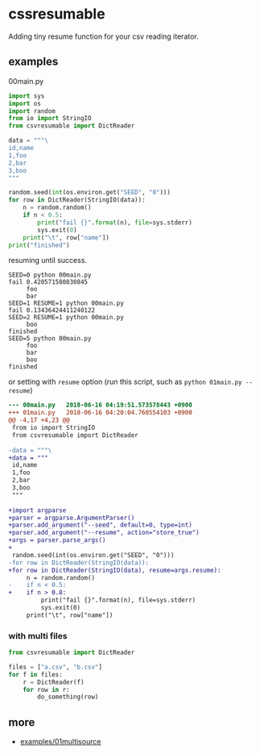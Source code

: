 # cssresumable

Adding tiny resume function for your csv reading iterator.

## examples

00main.py

```python
import sys
import os
import random
from io import StringIO
from csvresumable import DictReader

data = """\
id,name
1,foo
2,bar
3,boo
"""

random.seed(int(os.environ.get("SEED", "0")))
for row in DictReader(StringIO(data)):
    n = random.random()
    if n < 0.5:
        print("fail {}".format(n), file=sys.stderr)
        sys.exit(0)
    print("\t", row["name"])
print("finished")

```

resuming until success.

```console
SEED=0 python 00main.py
fail 0.420571580830845
	 foo
	 bar
SEED=1 RESUME=1 python 00main.py
fail 0.13436424411240122
SEED=2 RESUME=1 python 00main.py
	 boo
finished
SEED=5 python 00main.py
	 foo
	 bar
	 boo
finished

```

or setting with `resume` option (run this script, such as `python 01main.py --resume`)

```diff
--- 00main.py	2018-06-16 04:19:51.573578443 +0900
+++ 01main.py	2018-06-16 04:20:04.760554103 +0900
@@ -4,17 +4,23 @@
 from io import StringIO
 from csvresumable import DictReader
 
-data = """\
+data = """
 id,name
 1,foo
 2,bar
 3,boo
 """
 
+import argparse
+parser = argparse.ArgumentParser()
+parser.add_argument("--seed", default=0, type=int)
+parser.add_argument("--resume", action="store_true")
+args = parser.parse_args()
+
 random.seed(int(os.environ.get("SEED", "0")))
-for row in DictReader(StringIO(data)):
+for row in DictReader(StringIO(data), resume=args.resume):
     n = random.random()
-    if n < 0.5:
+    if n > 0.8:
         print("fail {}".format(n), file=sys.stderr)
         sys.exit(0)
     print("\t", row["name"])

```

### with multi files

```python
from csvresumable import DictReader

files = ["a.csv", "b.csv"]
for f in files:
    r = DictReader(f)
    for row in r:
        do_something(row)

```

## more

- [examples/01multisource](examples/01multisource)
